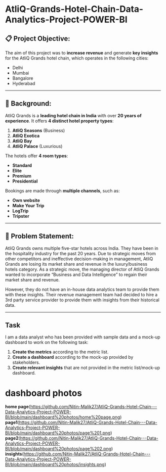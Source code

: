 # AtliQ-Grands-Hotel-Chain-Data-Analytics-Project-POWER-BI

## 📋 Project Objective:
The aim of this project was to **increase revenue** and generate **key insights** for the AtliQ Grands hotel chain, which operates in the following cities:
- Delhi  
- Mumbai  
- Bangalore  
- Hyderabad  

---

## 🏨 Background:
AtliQ Grands is a **leading hotel chain in India** with over **20 years of experience**. It offers **4 distinct hotel property types**:
1. **AtliQ Seasons** (Business)  
2. **AtliQ Exotica**  
3. **AtliQ Bay**  
4. **AtliQ Palace** (Luxurious)  

The hotels offer **4 room types**:
- **Standard**  
- **Elite**  
- **Premium**  
- **Presidential**  

Bookings are made through **multiple channels**, such as:
- **Own website**  
- **Make Your Trip**  
- **LogTrip**  
- **Tripster**  

---

## 🚩 Problem Statement:

AtliQ Grands owns multiple five-star hotels across India. They have been in the hospitality industry for the past 20 years. Due to strategic moves from other competitors and ineffective decision-making in management, AtliQ Grands are losing its market share and revenue in the luxury/business hotels category. As a strategic move, the managing director of AtliQ Grands wanted to incorporate “Business and Data Intelligence” to regain their market share and revenue. 

However, they do not have an in-house data analytics team to provide them with these insights. Their revenue management team had decided to hire a 3rd party service provider to provide them with insights from their historical data.

---

## Task

I am a data analyst who has been provided with sample data and a mock-up dashboard to work on the following task:

1. **Create the metrics** according to the metric list.
2. **Create a dashboard** according to the mock-up provided by stakeholders.
3. **Create relevant insights** that are not provided in the metric list/mock-up dashboard.
   
# dashboard photos 
**home page**(https://github.com/Nitin-Malik27/AtliQ-Grands-Hotel-Chain---Data-Analytics-Project-POWER-BI/blob/main/dashboard%20photos/home%20page.png)
**page1**(https://github.com/Nitin-Malik27/AtliQ-Grands-Hotel-Chain---Data-Analytics-Project-POWER-BI/blob/main/dashboard%20photos/page%201.png)
**page2**(https://github.com/Nitin-Malik27/AtliQ-Grands-Hotel-Chain---Data-Analytics-Project-POWER-BI/blob/main/dashboard%20photos/page%202.png)
**insights**(https://github.com/Nitin-Malik27/AtliQ-Grands-Hotel-Chain---Data-Analytics-Project-POWER-BI/blob/main/dashboard%20photos/insights.png)

